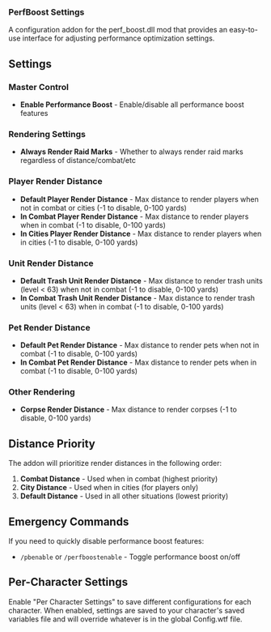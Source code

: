 ### PerfBoost Settings

A configuration addon for the perf_boost.dll mod that provides an easy-to-use interface for adjusting performance optimization settings.

## Settings

### Master Control
- **Enable Performance Boost** - Enable/disable all performance boost features

### Rendering Settings
- **Always Render Raid Marks** - Whether to always render raid marks regardless of distance/combat/etc

### Player Render Distance
- **Default Player Render Distance** - Max distance to render players when not in combat or cities (-1 to disable, 0-100 yards)
- **In Combat Player Render Distance** - Max distance to render players when in combat (-1 to disable, 0-100 yards)
- **In Cities Player Render Distance** - Max distance to render players when in cities (-1 to disable, 0-100 yards)

### Unit Render Distance
- **Default Trash Unit Render Distance** - Max distance to render trash units (level < 63) when not in combat (-1 to disable, 0-100 yards)
- **In Combat Trash Unit Render Distance** - Max distance to render trash units (level < 63) when in combat (-1 to disable, 0-100 yards)

### Pet Render Distance
- **Default Pet Render Distance** - Max distance to render pets when not in combat (-1 to disable, 0-100 yards)
- **In Combat Pet Render Distance** - Max distance to render pets when in combat (-1 to disable, 0-100 yards)

### Other Rendering
- **Corpse Render Distance** - Max distance to render corpses (-1 to disable, 0-100 yards)

## Distance Priority

The addon will prioritize render distances in the following order:
1. **Combat Distance** - Used when in combat (highest priority)
2. **City Distance** - Used when in cities (for players only)
3. **Default Distance** - Used in all other situations (lowest priority)

## Emergency Commands

If you need to quickly disable performance boost features:

- `/pbenable` or `/perfboostenable` - Toggle performance boost on/off

## Per-Character Settings

Enable "Per Character Settings" to save different configurations for each character. When enabled, settings are saved to your character's saved variables file and will override whatever is in the global Config.wtf file.
